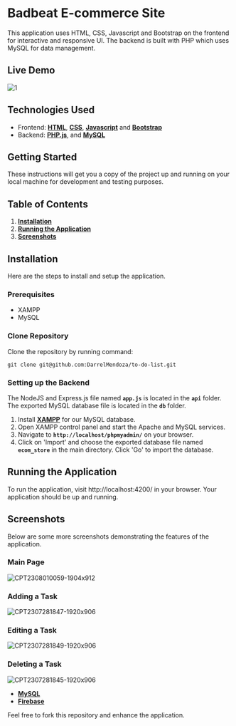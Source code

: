 # **Badbeat E-commerce Site**

This application uses HTML, CSS, Javascript and Bootstrap on the frontend for interactive and responsive UI. The backend is built with PHP which uses MySQL for data management.

## **Live Demo**

![1](https://github.com/DarrelMendoza/badbeat-ecommerce-site/assets/88825804/8471efc7-84e1-475c-b01e-bd3a1087e7e4)

## **Technologies Used**

- Frontend: [**HTML**](https://angular.io/), [**CSS**](https://angular.io/), [**Javascript**](https://angular.io/) and [**Bootstrap**](https://getbootstrap.com/)
- Backend: [**PHP.js**](https://nodejs.org/en/), and [**MySQL**](https://www.mysql.com/)

## **Getting Started**

These instructions will get you a copy of the project up and running on your local machine for development and testing purposes.

## **Table of Contents**

1. **[Installation](#installation)**
2. **[Running the Application](#running-the-application)**
3. **[Screenshots](#screenshots)**

## **Installation**

Here are the steps to install and setup the application.

### **Prerequisites**

- XAMPP
- MySQL

### **Clone Repository**
Clone the repository by running command:
```
git clone git@github.com:DarrelMendoza/to-do-list.git
```

### **Setting up the Backend**

The NodeJS and Express.js file named **`app.js`** is located in the **`api`** folder. The exported MySQL database file is located in the **`db`** folder.

1. Install [**XAMPP**](https://www.apachefriends.org/download.html) for our MySQL database.
2. Open XAMPP control panel and start the Apache and MySQL services.
3. Navigate to **`http://localhost/phpmyadmin/`** on your browser.
4. Click on 'Import' and choose the exported database file named **`ecom_store`** in the main directory. Click 'Go' to import the database.

## **Running the Application**

To run the application, visit http://localhost:4200/ in your browser. Your application should be up and running.

## **Screenshots**

Below are some more screenshots demonstrating the features of the application.

### **Main Page**
![CPT2308010059-1904x912](https://github.com/DarrelMendoza/to-do-list/assets/88825804/abc677a0-bb1c-4c5e-9cd5-95d0908dca5e)

### **Adding a Task**
![CPT2307281847-1920x906](https://github.com/DarrelMendoza/to-do-list/assets/88825804/e12b7008-b9b9-4d82-a3df-6a35ac7d5440)

### **Editing a Task**
![CPT2307281849-1920x906](https://github.com/DarrelMendoza/to-do-list/assets/88825804/09f42ed4-68d4-4355-9642-34d6eae891ad)

### **Deleting a Task**
![CPT2307281845-1920x906](https://github.com/DarrelMendoza/to-do-list/assets/88825804/bae250ed-4554-4a78-9fb4-47a2c32c1d2d)

- **[MySQL](https://www.mysql.com/)**
- **[Firebase](https://www.firebase.com/)**

Feel free to fork this repository and enhance the application.
